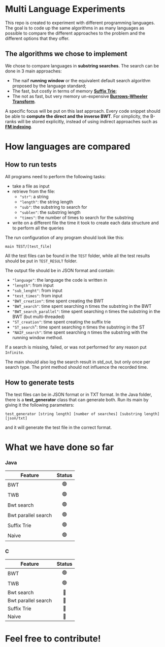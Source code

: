# Multi Language Experiments
 This repo is created to experiment with different programming languages. The goal is to code up the same algorithms in as many languages as possible to compare the different approaches to the problem and the different options that they offer.

 ## The algorithms we chose to implement
We chose to compare languages in **substring searches**. The search can be done in 3 main approaches:
- The naif **running window** or the equivalent default search algorithm proposed by the language standard;
- The fast, but costly in terms of memory [**Suffix Trie**](https://en.wikipedia.org/wiki/Suffix_tree);
- The not as fast, but very memory un-expensive [**Burrows-Wheeler Transform**](en.wikipedia.org/wiki/Burrows–Wheeler_transform).

A specific focus will be put on this last approach. Every code snippet should be able to **compute the direct and the inverse BWT**.
For simplicity, the B-ranks will be stored explicitly, instead of using indirect approaches such as [**FM indexing**](https://en.wikipedia.org/wiki/FM-index).

# How languages are compared

## How to run tests
All programs need to perform the following tasks:
- take a file as input
- retrieve from the file:
    - ```"str"```: a string
    - ```"length"```: the string length
    - ```"sub"```: the substring to search for
    - ```"sublen"```: the substring length
    - ```"times"```: the number of times to search for the substring
- write on a different file the time it took to create each data structure and to perform all the queries

The run configuration of any program should look like this:
```
main TEST/[test_file]
```
All the test files can be found in the ```TEST``` folder, while all the test results should be put in ```TEST_RESULT``` folder.

The output file should be in JSON format and contain:
- ```"language"```: the language the code is written in
- ```"length"```: from input
- ```"sub_lenght"```: from input
- ```"test_times"```: from input
- ```"BWT_creation"```: time spent creating the BWT
- ```"BWT_search"```: time spent searching n times the substring in the BWT
- ```"BWT_search_parallel"```: time spent searching n times the substring in the BWT (but multi-threaded)
- ```"ST_creation"```: time spent creating the suffix trie
- ```"ST_search```": time spent searching n times the substring in the ST
- ```"NAIF_search"```: time spent searching n times the substring with the running window method.

If a search is missing, failed, or was not performed for any reason put ```Infinite```.

The main should also log the search result in std_out, but only once per search type. The print method should not influence the recorded time.

## How to generate tests
The test files can be in JSON format or in TXT format. In the Java folder, there is a **test_generator** class that can generate both. Run its main by giving it the following parameters:
```
test_generator [string length] [number of searches] [substring length] [json/txt]
```
and it will generate the test file in the correct format.

# What we have done so far

### Java
| Feature | Status |
| --- | :---: |
| BWT | :green_circle: |
| TWB | :green_circle: |
| Bwt search | :green_circle: |
| Bwt parallel search | :green_circle: |
| Suffix Trie | :green_circle: |
| Naive | :green_circle: |


### C
| Feature | Status |
| --- | :---: |
| BWT | :green_circle: |
| TWB | :green_circle: |
| Bwt search | :red_circle: |
| Bwt parallel search | :red_circle: |
| Suffix Trie | :red_circle: |
| Naive | :red_circle: |




# Feel free to contribute!
